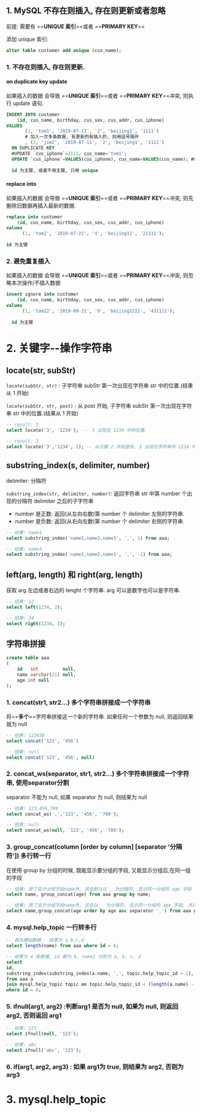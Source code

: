 ## 1. MySQL 不存在则插入, 存在则更新或者忽略

前提: 需要有 ==**UNIQUE 索引**==或者 ==**PRIMARY KEY**==



添加 unique 索引: 

```SQL
alter table customer add unique (cus_name);
```



### 1. 不存在则插入, 存在则更新.

#### on duplicate key update

如果插入的数据 会导致  ==**UNIQUE 索引**==或者 ==**PRIMARY KEY**==冲突, 则执行 update 语句.

```SQL
INSERT INTO customer
    (id, cus_name, birthday, cus_sex, cus_addr, cus_iphone)
VALUES
       (1, 'tom1', '2019-07-11', '2', 'beijing1', '1111')
       # 加入一次多条数据, 有更新的有插入的, 则用逗号隔开
       , (2, 'jim2', '2019-07-11', '2', 'beijing1', '1111')
  ON DUPLICATE KEY
  #UPDATE `cus_iphone`=1111, cus_name='tom1';
  UPDATE `cus_iphone`=VALUES(cus_iphone), cus_name=VALUES(cus_name); #动态, 会被修改为对应上边的值
  
  id 为主键, 或者不用主键, 只用 unique
```



#### replace into

如果插入的数据 会导致  ==**UNIQUE 索引**==或者 ==**PRIMARY KEY**==冲突, 则先删除旧数据再插入最新的数据.

```sql
replace into customer
    (id, cus_name, birthday, cus_sex, cus_addr, cus_iphone)
values
      (1, 'tom2', '2019-07-21', '4', 'beijing12', '21111');
      
id 为主键
```



### 2. 避免重复插入

如果插入的数据 会导致  ==**UNIQUE 索引**==或者 ==**PRIMARY KEY**==冲突, 则忽略本次操作/不插入数据

```sql
insert ignore into customer
    (id, cus_name, birthday, cus_sex, cus_addr, cus_iphone)
values
      (1, 'tom22', '2019-09-21', '9', 'beijing1222', '431111');
      
  id 为主键
```



# 2. 关键字--操作字符串

## locate(str, subStr)

`locate(subStr, str)` : 子字符串 subStr 第一次出现在字符串 str 中的位置.(结果从 1 开始)

`locate(subStr, str, post)` : 从 post 开始, 子字符串 subStr 第一次出现在字符串 str 中的位置.(结果从 1 开始)

```sql
-- result: 3
select locate('3', '1234');  -- 3 出现在 1234 中的位置.

-- result: 3
select locate('3','1234', 2); -- 从位置 2 开始查找, 3 出现在字符串中 1234 中的位置.
```



## substring_index(s, delimiter, number)

delimiter: 分隔符

`substring_index(str, delimiter, number)`: 返回字符串 str 中第 number 个出现的分隔符 delimiter 之后的子字符串

- number 是正数: 返回(从左向右数)第 number 个 delimiter 左侧的字符串.
- number 是负数: 返回(从右向左数)第 number 个 delimiter 右侧的字符串.

```sql
-- 结果: name1
select substring_index('name1,name2,name3', ',', 1) from aaa; 

-- 结果: name3
select substring_index('name1,name2,name3', ',', -1) from aaa;
```



## left(arg, length) 和 right(arg, length)

获取 arg 左边或者右边的 lenght 个字符串.   arg 可以是数字也可以是字符串.

```sql
-- 结果: 12
select left(1234, 2);

-- 结果: 34
select right(1234, 2);
```



## 字符串拼接

```sql
create table aaa
(
    id   int         null,
    name varchar(21) null,
    age int null
);
```



### 1. concat(str1, str2...) 多个字符串拼接成一个字符串

将==**多个**==字符串拼接这一个新的字符串. 如果任何一个参数为 null, 则返回结果就为 null

```sql
-- 结果: 123456
select concat('123', '456')

-- 结果: null
select concat('123', '456', null)
```



### 2. concat_ws(separator, str1, str2...) 多个字符串拼接成一个字符串, 使用separator分割

separator 不能为 null, 如果 separator 为 null, 则结果为 null

```SQL
-- 结果: 123,456,789
select concat_ws(',','123', '456', '789');

-- 结果: null
select concat_ws(null, '123', '456', '789');
```





### 3. group_concat(column [order by column] [separator '分隔符']) 多行转一行

在使用 group by 分组的时候, 既能显示要分组的字段, 又能显示分组后,在同一组的字段

```sql
-- 结果: 除了显示分组字段name外, 还会默认以 , 为分隔符, 显示同一分组的 age 字段
select name, group_concat(age) from aaa group by name;

-- 结果: 除了显示分组字段name外, 还会以 _ 为分隔符, 显示同一分组的 age 字段, 并且按照 age 进行排序.
select name,group_concat(age order by age asc separator '_') from aaa group by name;
```



### 4. mysql.help_topic 一行转多行



```sql
-- 首先模拟数据   结果为 a,b,c,d
select length(name) from aaa where id = 6;

-- 结果为 4 条数据, id 都为 6, name1 分别为 a, b, c, d
select 
id, 
substring_index(substring_index(a.name, ',', topic.help_topic_id + 1), ',', -1) as name1 
from aaa a
join mysql.help_topic topic on topic.help_topic_id < (length(a.name) - length(replace(a.name, ',', '')) + 1)
where id = 6;
```



### 5. ifnull(arg1, arg2) :判断arg1 是否为 null, 如果为 null, 则返回 arg2, 否则返回 arg1

```sql
-- 结果: 123
select ifnull(null, '123');

-- 结果: abc
select ifnull('abc', '123');
```



### 6. if(arg1, arg2, arg3) : 如果 arg1为 true, 则结果为 arg2, 否则为 arg3





# 3. mysql.help_topic